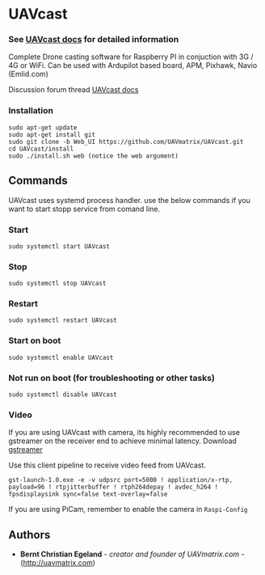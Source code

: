 # UAVcast

### See [UAVcast docs](http://uavcast.uavmatrix.com) for detailed information
Complete Drone casting software for Raspberry PI in conjuction with 3G / 4G or WiFi. Can be used with Ardupilot based board, APM, Pixhawk, Navio (Emlid.com)

Discussion forum thread
[UAVcast docs](http://uavmatrix.com/viewpost/5/110/741/0/Raspberry-Pi/UAVcast.-Casting-software-for-Raspberry-PI.-Supports-3G-/-4G-/-WiFi.)


### Installation

```
sudo apt-get update
sudo apt-get install git
sudo git clone -b Web_UI https://github.com/UAVmatrix/UAVcast.git
cd UAVcast/install
sudo ./install.sh web (notice the web argument)
```

## Commands
UAVcast uses systemd process handler. use the below commands if you want to start stopp service from comand line.

### Start
```sudo systemctl start UAVcast```

### Stop
```sudo systemctl stop UAVcast```

### Restart
```sudo systemctl restart UAVcast```

### Start on boot 
```sudo systemctl enable UAVcast```

### Not run on boot (for troubleshooting or other tasks)
```sudo systemctl disable UAVcast```


 
### Video
If you are using UAVcast with camera, its highly recommended to use gstreamer on the receiver end to achieve minimal latency.
Download [gstreamer](https://gstreamer.freedesktop.org/download/)

Use this client pipeline to receive video feed from UAVcast.

``` 
gst-launch-1.0.exe -e -v udpsrc port=5000 ! application/x-rtp, payload=96 ! rtpjitterbuffer ! rtph264depay ! avdec_h264 ! fpsdisplaysink sync=false text-overlay=false 
```

If you are using PiCam, remember to enable the camera in ```Raspi-Config```

## Authors

* **Bernt Christian Egeland** - *creator and founder of UAVmatrix.com* - (http://uavmatrix.com)

